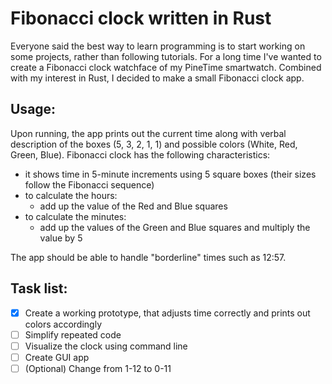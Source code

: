 # Fibonacci clock written in Rust
Everyone said the best way to learn programming is to start working on some projects, rather than following tutorials. For a long time I've wanted to create a Fibonacci clock watchface of my PineTime smartwatch. Combined with my interest in Rust, I decided to make a small Fibonacci clock app.

## Usage:
Upon running, the app prints out the current time along with verbal description of the boxes (5, 3, 2, 1, 1) and possible colors (White, Red, Green, Blue). Fibonacci clock has the following characteristics:

- it shows time in 5-minute increments using 5 square boxes (their sizes follow the Fibonacci sequence)
- to calculate the hours:
    - add up the value of the Red and Blue squares
- to calculate the minutes:
    - add up the values of the Green and Blue squares and multiply the value by 5

The app should be able to handle "borderline" times such as 12:57.

## Task list:
- [x] Create a working prototype, that adjusts time correctly and prints out colors accordingly
- [ ] Simplify repeated code
- [ ] Visualize the clock using command line 
- [ ] Create GUI app
- [ ] \(Optional) Change from 1-12 to 0-11
